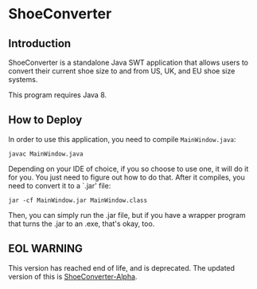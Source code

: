# ShoeConverter

## Introduction
ShoeConverter is a standalone Java SWT application that allows users to convert their current shoe size to and from US, UK, and EU shoe size systems.

This program requires Java 8.

## How to Deploy
In order to use this application, you need to compile `MainWindow.java`:

`javac MainWindow.java`

Depending on your IDE of choice, if you so choose to use one, it will do it for you. You just need to figure out how to do that. After it compiles, you need to convert it to a `.jar' file:

`jar -cf MainWindow.jar MainWindow.class`

Then, you can simply run the .jar file, but if you have a wrapper program that turns the .jar to an .exe, that's okay, too.

## EOL WARNING
This version has reached end of life, and is deprecated. The updated version of this is [ShoeConverter-Alpha](https://github.com/JCMcRae/ShoeConverter-Alpha "ShoeConverter-Alpha").
